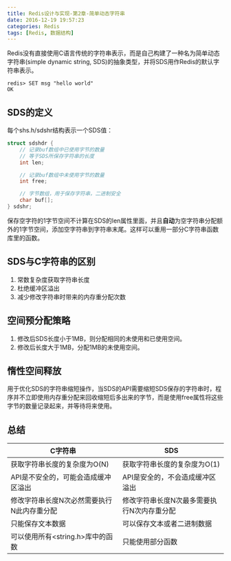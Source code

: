 ```yaml
---
title: Redis设计与实现-第2章-简单动态字符串
date: 2016-12-19 19:57:23
categories: Redis
tags: [Redis, 数据结构]
---
```

Redis没有直接使用C语言传统的字符串表示，而是自己构建了一种名为简单动态字符串(simple dynamic string, SDS)的抽象类型，并将SDS用作Redis的默认字符串表示。
```shell
redis> SET msg "hello world"
OK
```
<!--more-->

## SDS的定义
每个shs.h/sdshr结构表示一个SDS值：
```c
struct sdshdr {
    // 记录buf数组中已使用字节的数量
    // 等于SDS所保存字符串的长度
    int len;

    // 记录buf数组中未使用字节的数量
    int free;

    // 字节数组，用于保存字符串，二进制安全
    char buf[];
} sdshr;
```
保存空字符的1字节空间不计算在SDS的len属性里面，并且**自动**为空字符串分配额外的1字节空间，添加空字符串到字符串末尾。这样可以重用一部分C字符串函数库里的函数。

## SDS与C字符串的区别
1. 常数复杂度获取字符串长度
2. 杜绝缓冲区溢出
3. 减少修改字符串时带来的内存重分配次数

## 空间预分配策略
1. 修改后SDS长度小于1MB，则分配相同的未使用和已使用空间。
2. 修改后长度大于1MB，分配1MB的未使用空间。

## 惰性空间释放
用于优化SDS的字符串缩短操作，当SDS的API需要缩短SDS保存的字符串时，程序并不立即使用内存重分配来回收缩短后多出来的字节，而是使用free属性将这些字节的数量记录起来，并等待将来使用。

## 总结
|C字符串|SDS|
|-|-|
|获取字符串长度的复杂度为O(N)|获取字符串长度的复杂度为O(1)|
|API是不安全的，可能会造成缓冲区溢出|API是安全的，不会造成缓冲区溢出|
|修改字符串长度N次必然需要执行N此内存重分配|修改字符串长度N次最多需要执行N次内存重分配|
|只能保存文本数据|可以保存文本或者二进制数据|
|可以使用所有<string.h>库中的函数|只能使用部分函数|
